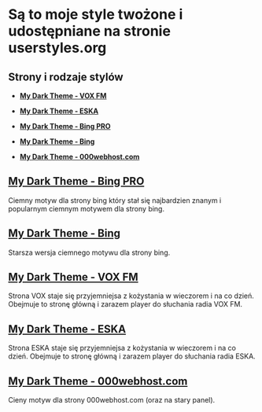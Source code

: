 # Są to moje style twożone i udostępniane na stronie userstyles.org

## Strony i rodzaje stylów

* [**My Dark Theme - VOX FM**](#user-content-my-dark-theme---vox-fm)

* [**My Dark Theme - ESKA**](#user-content-my-dark-theme---eska)

* [**My Dark Theme - Bing PRO**](#user-content-my-dark-theme---bing-pro)

* [**My Dark Theme - Bing**](#user-content-my-dark-theme---bing)

* [**My Dark Theme - 000webhost.com**](#user-content-my-dark-theme---000webhostcom)




## [**My Dark Theme - Bing PRO**](https://userstyles.org/styles/263996/my-dark-theme-bing-pro)

Ciemny motyw dla strony bing który stał się najbardzien znanym i popularnym ciemnym motywem dla strony bing. 


## [**My Dark Theme - Bing**](https://userstyles.org/styles/263995/my-dark-theme-bing)

Starsza wersja ciemnego motywu dla strony bing. 


## [**My Dark Theme - VOX FM**](https://userstyles.org/styles/264580/my-dark-theme-vox-fm)

Strona VOX staje się przyjemniejsa z kożystania w wieczorem i na co dzień.
Obejmuje to stronę główną i zarazem player do słuchania radia VOX FM. 


## [**My Dark Theme - ESKA**](https://userstyles.org/styles/264599/my-dark-theme-eska)

Strona ESKA staje się przyjemniejsa z kożystania w wieczorem i na co dzień.
Obejmuje to stronę główną i zarazem player do słuchania radia ESKA.


##  [**My Dark Theme - 000webhost.com**](https://userstyles.org/styles/263624/my-dark-theme-000webhost-com)

Cieny motyw dla strony 000webhost.com (oraz na stary panel).
 